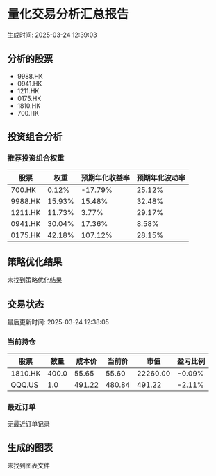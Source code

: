 # 量化交易分析汇总报告

生成时间: 2025-03-24 12:39:03

## 分析的股票

- 9988.HK
- 0941.HK
- 1211.HK
- 0175.HK
- 1810.HK
- 700.HK

## 投资组合分析

### 推荐投资组合权重

| 股票 | 权重 | 预期年化收益率 | 预期年化波动率 |
|------|------|----------------|----------------|
| 700.HK | 0.12% | -17.79% | 25.12% |
| 9988.HK | 15.93% | 15.48% | 32.48% |
| 1211.HK | 11.73% | 3.77% | 29.17% |
| 0941.HK | 30.04% | 17.36% | 8.58% |
| 0175.HK | 42.18% | 107.12% | 28.15% |

## 策略优化结果

未找到策略优化结果

## 交易状态

最后更新时间: 2025-03-24 12:38:05

### 当前持仓

| 股票 | 数量 | 成本价 | 当前价 | 市值 | 盈亏比例 |
|------|------|--------|--------|------|----------|
| 1810.HK | 400.0 | 55.65 | 55.60 | 22260.00 | -0.09% |
| QQQ.US | 1.0 | 491.22 | 480.84 | 491.22 | -2.11% |

### 最近订单

无最近订单记录

## 生成的图表

未找到图表文件
